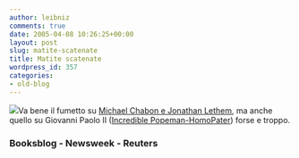 ```yaml
---
author: leibniz
comments: true
date: 2005-04-08 10:26:25+00:00
layout: post
slug: matite-scatenate
title: Matite scatenate
wordpress_id: 357
categories:
- old-blog
---
```


![](http://msnbcmedia.msn.com/j/msnbc/Components/Photos/050405/050406_popecomic_hmed_11a.hmedium.jpg)Va bene il fumetto su [Michael Chabon e Jonathan Lethem](http://booksblog.it/post/le-avventure-di-lethem-e-chabon), ma anche quello su Giovanni Paolo II ([Incredible Popeman-HomoPater](http://www.msnbc.msn.com/id/7394352/)) forse e troppo.  



### Booksblog - Newsweek - Reuters  



  
  

